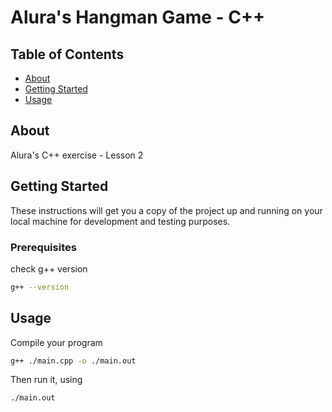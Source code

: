 # Alura's Hangman Game - C++

## Table of Contents

- [About](#about)
- [Getting Started](#getting_started)
- [Usage](#usage)

## About <a name = "about"></a>

Alura's C++ exercise -  Lesson 2

## Getting Started <a name = "getting_started"></a>

These instructions will get you a copy of the project up and running on your local machine for development and testing purposes.

### Prerequisites

check g++ version

```bash
g++ --version
```


## Usage <a name = "usage"></a>

Compile your program
```bash
g++ ./main.cpp -o ./main.out
```

Then run it, using
```bash
./main.out
```
